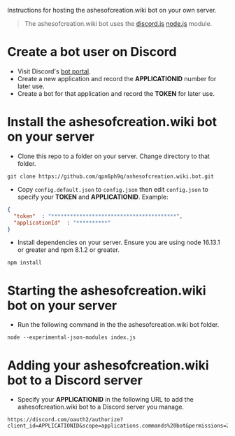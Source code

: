 Instructions for hosting the ashesofcreation.wiki bot on your own server.

> The ashesofcreation.wiki bot uses the [discord.js](https://discord.js.org) [node.js](https://nodejs.org/) module.

# Create a bot user on Discord

- Visit Discord's [bot portal](https://discordapp.com/developers/applications/).
- Create a new application and record the **APPLICATIONID** number for later use.
- Create a bot for that application and record the **TOKEN** for later use.

# Install the ashesofcreation.wiki bot on your server
- Clone this repo to a folder on your server. Change directory to that folder.
```
git clone https://github.com/qpn6ph9q/ashesofcreation.wiki.bot.git
```
- Copy `config.default.json` to `config.json` then edit `config.json` to specify your **TOKEN** and **APPLICATIONID**. Example:
```json
{ 
  "token"  : "****************************************",
  "applicationId"  : "**********"
}
```
- Install dependencies on your server. Ensure you are using node 16.13.1 or greater and npm 8.1.2 or greater.
```
npm install
```

# Starting the ashesofcreation.wiki bot on your server
- Run the following command in the the ashesofcreation.wiki bot folder.
```
node --experimental-json-modules index.js
```

# Adding your ashesofcreation.wiki bot to a Discord server
- Specify your **APPLICATIONID** in the following URL to add the ashesofcreation.wiki bot to a Discord server you manage.
```
https://discord.com/oauth2/authorize?client_id=APPLICATIONID&scope=applications.commands%20bot&permissions=2147534848
```
